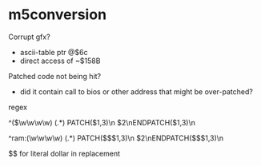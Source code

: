 # m5conversion

Corrupt gfx?
* ascii-table ptr @$6c
* direct access of ~$158B

Patched code not being hit?
* did it contain call to bios or other address that might be over-patched?


regex

^(\$\w\w\w\w) (.*)
PATCH($1,3)\n   $2\nENDPATCH($1,3)\n

^ram:(\w\w\w\w) (.*)
PATCH($$$1,3)\n   $2\nENDPATCH($$$1,3)\n


$$ for literal dollar in replacement